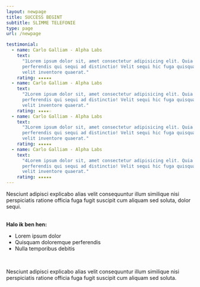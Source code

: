 ```yaml
---
layout: newpage
title: SUCCESS BEGINT
subtitle: SLIMME TELEFONIE
type: page
url: /newpage

testimonial:
  - name: Carlo Galliam - Alpha Labs
    text:
      "1Lorem ipsum dolor sit, amet consectetur adipisicing elit. Quia labore magni fugiat
      perferendis qui sequi ad distinctio! Velit sequi hic fuga quisquam minus ut necessitatibus magnam. Debitis
      velit inventore quaerat."
    rating: ★★★★★
  - name: Carlo Galliam - Alpha Labs
    text:
      "2Lorem ipsum dolor sit, amet consectetur adipisicing elit. Quia labore magni fugiat
      perferendis qui sequi ad distinctio! Velit sequi hic fuga quisquam minus ut necessitatibus magnam. Debitis
      velit inventore quaerat."
    rating: ★★★★☆
  - name: Carlo Galliam - Alpha Labs
    text:
      "3Lorem ipsum dolor sit, amet consectetur adipisicing elit. Quia labore magni fugiat
      perferendis qui sequi ad distinctio! Velit sequi hic fuga quisquam minus ut necessitatibus magnam. Debitis
      velit inventore quaerat."
    rating: ★★★★★
  - name: Carlo Galliam - Alpha Labs
    text:
      "4Lorem ipsum dolor sit, amet consectetur adipisicing elit. Quia labore magni fugiat
      perferendis qui sequi ad distinctio! Velit sequi hic fuga quisquam minus ut necessitatibus magnam. Debitis
      velit inventore quaerat."
    rating: ★★★★★
---
```


Nesciunt adipisci explicabo alias velit consequuntur illum similique nisi perspiciatis ratione officia fuga fugit suscipit cum aliquam sed soluta, dolor sequi.

<br>
<span class="text-blue-light"><b>Halo ik ben hen:</b> </span>

- Lorem ipsum dolor
- Quisquam doloremque perferendis
- Nulla temporibus debitis

<br>

Nesciunt adipisci explicabo alias velit consequuntur illum similique nisi perspiciatis ratione officia fuga fugit suscipit cum aliquam sed soluta.
